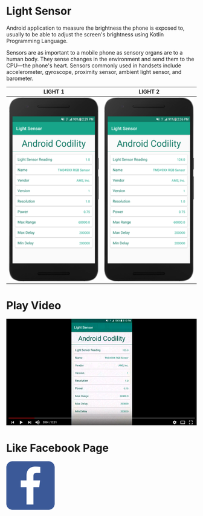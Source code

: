 # Light Sensor
Android application to measure the brightness the phone is exposed to, usually to be able to adjust the screen's brightness using Kotlin Programming Language.

Sensors are as important to a mobile phone as sensory organs are to a human body. They sense changes in the environment and send them to the CPU—the phone's heart. Sensors commonly used in handsets include accelerometer, gyroscope, proximity sensor, ambient light sensor, and barometer.

LIGHT 1     |  LIGHT 2 |
:---------:|:----------:
![](https://github.com/AndroidCodility/LightSensor/blob/master/design/light1.png?raw=true)  |  ![](https://github.com/AndroidCodility/LightSensor/blob/master/design/light2.png?raw=true) 

# Play Video
[![](https://github.com/AndroidCodility/LightSensor/blob/master/design/light_video.png?raw=true)](https://youtu.be/wgUbM6WIq9w "Click here to watch")

# Like Facebook Page
[![](https://github.com/AndroidCodility/Barchart-Graph/blob/master/design/fb.png?raw=true)](https://www.facebook.com/androidcodility/ "Click here")
